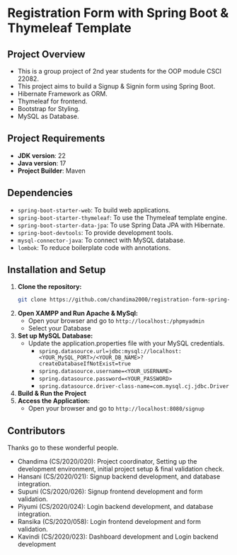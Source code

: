 # Registration Form with Spring Boot & Thymeleaf Template

## Project Overview
- This is a group project of 2nd year students for the OOP module CSCI 22082.
- This project aims to build a Signup & Signin form using Spring Boot.
- Hibernate Framework as ORM.
- Thymeleaf for frontend.
- Bootstrap for Styling.
- MySQL as Database.

## Project Requirements
- **JDK version**: 22
- **Java version**: 17
- **Project Builder**: Maven

## Dependencies
- `spring-boot-starter-web`: To build web applications.
- `spring-boot-starter-thymeleaf`: To use the Thymeleaf template engine.
- `spring-boot-starter-data-jpa`: To use Spring Data JPA with Hibernate.
- `spring-boot-devtools`: To provide development tools.
- `mysql-connector-java`: To connect with MySQL database.
- `lombok`: To reduce boilerplate code with annotations.

## Installation and Setup
1. **Clone the repository:**
   ```bash
   git clone https://github.com/chandima2000/registration-form-spring-boot.git
2. **Open XAMPP and Run Apache & MySql:**
   - Open your browser and go to `http://localhost:/phpmyadmin`
   - Select your Database
4. **Set up MySQL Database:**
   - Update the application.properties file with your MySQL credentials.
     - `spring.datasource.url=jdbc:mysql://localhost:<YOUR_MySQL_PORT>/<YOUR_DB_NAME>?createDatabaseIfNotExist=true`
     - `spring.datasource.username=<YOUR_USERNAME>`
     - `spring.datasource.password=<YOUR_PASSWORD>`
     - `spring.datasource.driver-class-name=com.mysql.cj.jdbc.Driver`
5. **Build & Run the Project**
6. **Access the Application:**
   - Open your browser and go to `http://localhost:8080/signup`
  
## Contributors
Thanks go to these wonderful people.
- Chandima (CS/2020/020): Project coordinator, Setting up the development environment, initial project setup & final validation check. 
- Hansani (CS/2020/021): Signup backend development, and database integration.
- Supuni (CS/2020/026): Signup frontend development and form validation.
- Piyumi (CS/2020/024): Login backend development, and database integration.
- Ransika (CS/2020/058): Login frontend development and form validation.
- Kavindi (CS/2020/023): Dashboard development and Login backend development 


   

